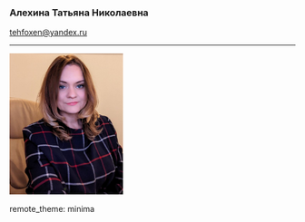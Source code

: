 
### Алехина Татьяна Николаевна
tehfoxen@yandex.ru

***

<img src="https://github.com/Tehfoxen2019/about/blob/c3e820e55a76af93712bc1ac8db8e95196866042/2.png" style="width: 200px;">


remote_theme: minima
